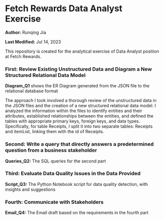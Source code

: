 # Fetch Rewards Data Analyst Exercise
__Author:__ Runqing Jia

__Last Modified:__ Jul 14, 2023

This repository is created for the analytical exercise of Data Analyst position at Fetch Rewards.

### First: Review Existing Unstructured Data and Diagram a New Structured Relational Data Model
__Diagram_Q1__ shows the ER Diagram generated from the JSON file to the relational database format

The approach I took involved a thorough review of the unstructured data in the JSON files and the creation of a new structured relational data model. I analyzed the information within the files to identify entities and their attributes, established relationships between the entities, and defined the tables with appropriate primary keys, foreign keys, and data types.
Specifically, for table Receipts, I split it into two separate tables: Receipts and itemList, linking them with the id of Receipts.

### Second: Write a query that directly answers a predetermined question from a business stakeholder
__Queries_Q2:__ The SQL queries for the second part

### Third: Evaluate Data Quality Issues in the Data Provided
__Script_Q3:__ The Python Notebook script for data quality detection, with insights and suggestions

### Fourth: Communicate with Stakeholders
__Email_Q4:__ The Email draft based on the requirements in the fourth part
